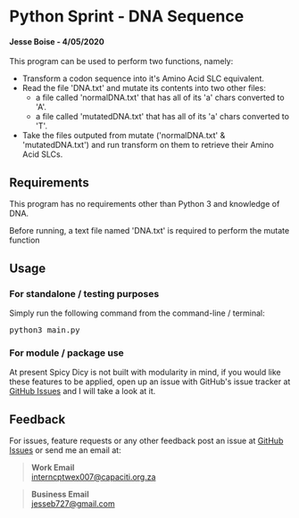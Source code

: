 # Python Sprint - DNA Sequence
#### Jesse Boise - 4/05/2020

This program can be used to perform two functions, namely:
* Transform a codon sequence into it's Amino Acid SLC equivalent.
* Read the file 'DNA.txt' and mutate its contents into two other files:
  * a file called 'normalDNA.txt' that has all of its 'a' chars converted to 'A'.
  * a file called 'mutatedDNA.txt' that has all of its 'a' chars converted to 'T'.
* Take the files outputed from mutate ('normalDNA.txt' & 'mutatedDNA.txt') and run transform on them to retrieve their Amino Acid SLCs.

## Requirements
This program has no requirements other than Python 3 and knowledge of DNA.

Before running, a text file named 'DNA.txt' is required to perform the mutate function

## Usage
### For standalone / testing purposes
Simply run the following command from the command-line / terminal:
<pre>python3 main.py</pre>

### For module / package use
At present Spicy Dicy is not built with modularity in mind, if you would like these features to be applied, open up an issue with GitHub's issue tracker at
[GitHub Issues](https://github.com/JesseBoise/pydna_modifier/issues) and I will take a look at it.


## Feedback
For issues, feature requests or any other feedback post an issue at [GitHub Issues](https://github.com/JesseBoise/pydna_modifier/issues) or send me an email at:

>**Work Email**<br/>
>interncptwex007@capaciti.org.za

>**Business Email**<br/>
>jesseb727@gmail.com
